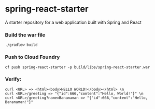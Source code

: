 # spring-react-starter
A starter repository for a web application built with Spring and React

### Build the war file
```
./gradlew build
```

### Push to Cloud Foundry
```
cf push spring-react-starter -p build/libs/spring-react-starter.war
```

### Verify:
```
curl <URL> => <html><body>HELLO WORLD!</body></html> \n
curl <URL>/greeting => "{"id":666,"content":"Hello, World!"}" \n
curl <URL>/greeting?name=Bananaman => "{"id":666,"content":"Hello, Bananaman!"}"
```
